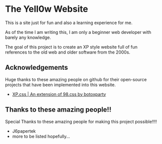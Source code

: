 
# The Yell0w Website

This is a site just for fun and also a learning experience for me.

As of the time I am writing this, I am only a beginner web developer with barely any knowledge.

The goal of this project is to create an XP style website full of fun references to the old web and older software from the 2000s.




## Acknowledgements
Huge thanks to these amazing people on github for their open-source projects that have been implemented into this website.

 - [XP.css | An extension of 98.css by botoxparty](https://botoxparty.github.io/XP.css)

## Thanks to these amazing people!!
Special Thanks to these amazing people for making this project possible!!!!

- J6papertek
- more to be listed hopefully...
